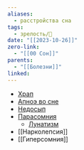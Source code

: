 ```yaml
---
aliases:
  - расстройства сна
tags:
  - зрелость/🌱
date: "[[2023-10-26]]"
zero-link:
  - "[[00 Сон]]"
parents:
  - "[[Болезни]]"
linked:
---
```

- [Храп](Храп.md)
- [Апноэ во сне](Апноэ%20во%20сне.md)
- [Недосып](Недосып.md)
- [Парасомния](Парасомния.md)
	- [Лунатизм](Лунатизм.md)
- [[Нарколепсия]]
- [[Гиперсомния]]